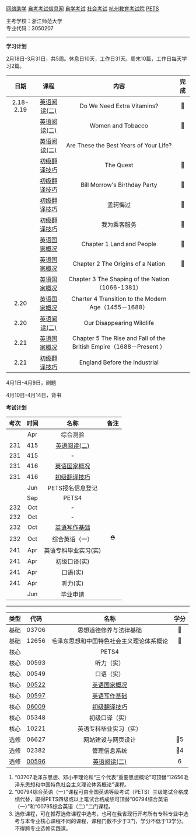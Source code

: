 [网络助学](https://zhejiang.zikao365.com)
[自考考试信息网](https://zk.zjzs.net/)
[自学考试](https://www.zjzs.net/moban/index/2c9081f061d15b160161d1661f040016_tree.html)
[社会考试](https://www.zjzs.net/moban/index/2c9081f061d15b160161d1664ccd0018_tree.html)
[杭州教育考试院](http://www.hzjyksy.cn/)
[PETS](https://pets.neea.edu.cn/)

主考学校：浙江师范大学<br/>
专业代码：3050207

<a-countdown name="下一次考试" date="2023-4-15"></a-countdown>

<a-remind message="PETS报名信息登记" start="2023-5-15" end="2023-7-1"></a-remind>

---

**学习计划**

2月18日-3月31日，共5周。休息日10天，工作日31天。周末10篇，工作日每天学习2篇。

|日期|课程|内容|完成|
|:----------:|:----------:|:----------:|:----------:|
|2.18-2.19|[英语阅读(二)](00596.md)|Do We Need Extra Vitamins?|🙆|
||[英语阅读(二)](00596.md)|Women and Tobacco|🙆|
||[英语阅读(二)](00596.md)|Are These the Best Years of Your Life?||
||[初级翻译技巧](06009.md)|The Quest|🙆|
||[初级翻译技巧](06009.md)|Bill Morrow's Birthday Party|🙆|
||[初级翻译技巧](06009.md)|孟轲悔过|🙆|
||[初级翻译技巧](06009.md)|我为乘客服务|🙆|
||[英语国家概况](00522.md)|Chapter 1 Land and People|🙆|
||[英语国家概况](00522.md)|Chapter 2 The Origins of a Nation|🙆|
||[英语国家概况](00522.md)|Chapter 3 The Shaping of the Nation（1066-1381）||
|2.20|[英语国家概况](00522.md)|Charter 4 Transition to the Modern Age（1455－1688）||
|2.20|[英语阅读(二)](00596.md)|Our Disappearing Wildlife||
|2.21|[英语国家概况](00522.md)|Chapter 5 The Rise and Fall of the British Empire（1688－Present ）||
|2.21|[初级翻译技巧](06009.md)|England Before the Industrial|

4月1日-4月9日，刷题

4月10日-4月14日，背书

**考试计划**

|考次|时间|名称|备注|
|:----------:|:----------:|:----------:|:----------:|
||Apr|综合测验||
|231|415|[英语阅读(二)](00596.md)||
|231|415|-||
|231|416|[英语国家概况](00522.md)||
|231|416|[初级翻译技巧](06009.md)||
||Jun|PETS报名信息登记||
||Sep|PETS4||
|232|Oct|-||
|232|Oct|-||
|232|Oct|[英语写作基础](00597.md)||
|232|Oct|综合英语（一）|⛑|
|241|Apr|英语专科毕业实习(实)||
|241|Apr|初级口译(实)||
|241|Apr|口语(实)||
|241|Apr|听力(实)||
||Jun|毕业申请||

---

|类型|代码|名称|学分|
|:----------:|:----------:|:----------:|:----------:|
|基础|03706|思想道德修养与法律基础|🥇|
|基础|12656|毛泽东思想和中国特色社会主义理论体系概论|🥇|
|核心||PETS4| |
|核心|00593|听力（实）| |
|核心|00549|口语（实）| |
|核心|[00522](00522.md)|[英语国家概况](00522.md)| |
|核心|[00597](00597.md)|[英语写作基础](00597.md)| |
|核心|[06009](06009.md)|[初级翻译技巧](06009.md)| |
|核心|05348|初级口译（实）| |
|核心|10221|英语专科毕业实习（实）| |
|选修|06627|网站建设与网页设计|🥇5|
|选修|02382|管理信息系统|🥇4|
|选修|[00596](00596.md)|[英语阅读(二)](00596.md)|6|

1. “03707毛泽东思想、邓小平理论和“三个代表”重要思想概论”可顶替“12656毛泽东思想和中国特色社会主义理论体系概论”课程。
2. “00794综合英语（一）”课程可由全国英语等级考试（PETS）三级笔试合格成绩代替，取得PETS四级或以上笔试合格成绩可顶替“00794综合英语（一）”和“00795综合英语（二）”二门课程。
3. 选修课程，可在推荐选修课程中选考，也可在我省现行开考所有专科专业中选考与本专业核心课程不同的课程，课程门数不少于3门，学分不低于13学分。不得跨专业选修实践课。
